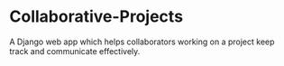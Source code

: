 # Collaborative-Projects
A Django web app which helps collaborators working on a project keep track and communicate effectively.
